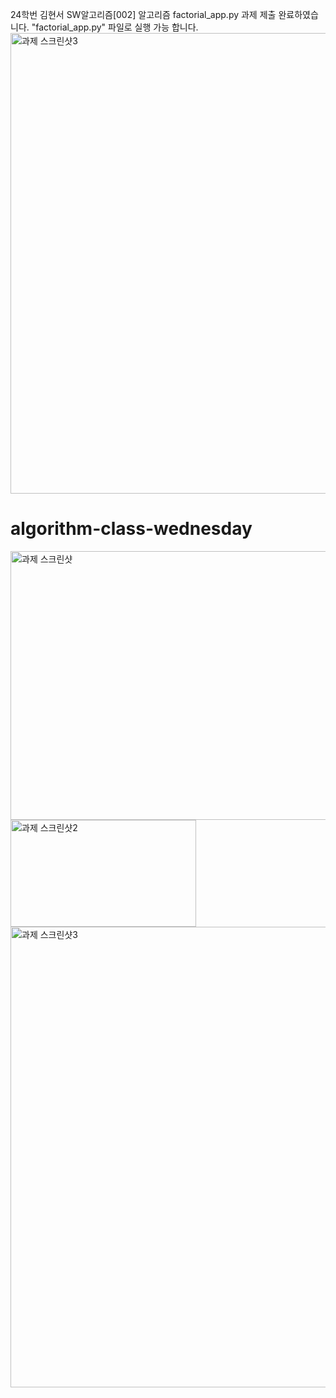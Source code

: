 24학번 김현서 SW알고리즘[002]
알고리즘 factorial_app.py 과제 제출 완료하였습니다.
"factorial_app.py" 파일로 실행 가능 합니다.
<img width="508" height="737" alt="과제 스크린샷3" src="https://github.com/user-attachments/assets/88324449-8436-4433-a899-3eadf0227a5d" />
# algorithm-class-wednesday

<img width="577" height="430" alt="과제 스크린샷" src="https://github.com/user-attachments/assets/c9321885-cfc9-4019-9bae-acf999c7278d" />
<img width="297" height="171" alt="과제 스크린샷2" src="https://github.com/user-attachments/assets/38cf57d9-597f-4685-b270-5a7e528bd49b" />
<img width="508" height="737" alt="과제 스크린샷3" src="https://github.com/user-attachments/assets/05bc2f11-31c8-42d7-8cdb-96f601635ff2" />
